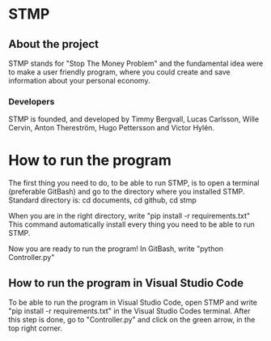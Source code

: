 # STMP
## About the project
STMP stands for "Stop The Money Problem" and the fundamental idea were to make a user friendly program, where you could create and save information about your personal economy.

### Developers
STMP is founded, and developed by Timmy Bergvall, Lucas Carlsson, Wille Cervin, Anton Thereström, Hugo Pettersson and Victor Hylén.

# How to run the program
The first thing you need to do, to be able to run STMP, is to open a terminal (preferable GitBash) and go to the directory where you installed STMP.
Standard directory is: cd documents, cd github, cd stmp

When you are in the right directory, write "pip install -r requirements.txt"
This command automatically install every thing you need to be able to run STMP.

Now you are ready to run the program! In GitBash, write "python Controller.py"

## How to run the program in Visual Studio Code
To be able to run the program in Visual Studio Code, open STMP and write "pip install -r requirements.txt" in the Visual Studio Codes terminal.
After this step is done, go to "Controller.py" and click on the green arrow, in the top right corner.
